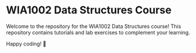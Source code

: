 # WIA1002 Data Structures Course
Welcome to the repository for the WIA1002 Data Structures course! This repository contains tutorials and lab exercises to complement your learning.

Happy coding! 🚀
